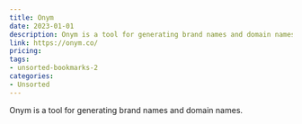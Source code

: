 ```yaml
---
title: Onym
date: 2023-01-01
description: Onym is a tool for generating brand names and domain names.
link: https://onym.co/
pricing: 
tags: 
- unsorted-bookmarks-2 
categories: 
- Unsorted 
---
```


Onym is a tool for generating brand names and domain names.